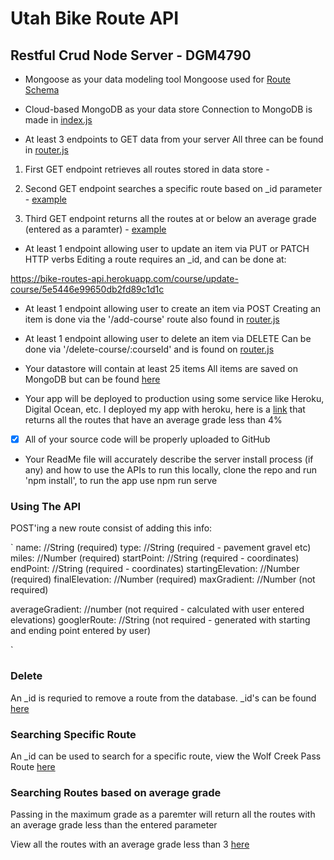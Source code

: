 # Utah Bike Route API

## Restful Crud Node Server - DGM4790

- Mongoose as your data modeling tool
Mongoose used for [Route Schema](https://github.com/lbuibel/DGM4790-RESTful-Node-Server/blob/master/server/models/course.js)

- Cloud-based MongoDB as your data store
Connection to MongoDB is made in [index.js](https://github.com/lbuibel/DGM4790-RESTful-Node-Server/blob/master/server/index.js)

- At least 3 endpoints to GET data from your server
All three can be found in [router.js](https://github.com/lbuibel/DGM4790-RESTful-Node-Server/blob/master/server/routes/course.router.js)

1. First GET endpoint retrieves all routes stored in data store - [](https://bike-routes-api.herokuapp.com/course/getAllCourses)
2. Second GET endpoint searches a specific route based on _id parameter - [example](https://bike-routes-api.herokuapp.com/course/get-course/5e546bfd9650db2fd89c1d22)

3. Third GET endpoint returns all the routes at or below an average grade (entered as a paramter) - [example](https://bike-routes-api.herokuapp.com/course/maxAverageGrade/3)

- At least 1 endpoint allowing user to update an item via PUT or PATCH HTTP verbs
Editing a route requires an _id, and can be done at:

https://bike-routes-api.herokuapp.com/course/update-course/5e5446e99650db2fd89c1d1c


- At least 1 endpoint allowing user to create an item via POST
Creating an item is done via the '/add-course' route also found in [router.js](https://github.com/lbuibel/DGM4790-RESTful-Node-Server/blob/master/server/routes/course.router.js)

- At least 1 endpoint allowing user to delete an item via DELETE
Can be done via '/delete-course/:courseId' and is found on [router.js](https://github.com/lbuibel/DGM4790-RESTful-Node-Server/blob/master/server/routes/course.router.js)

- Your datastore will contain at least 25 items
All items are saved on MongoDB but can be found [here](https://bike-routes-api.herokuapp.com/course/getAllCourses)

- Your app will be deployed to production using some service like Heroku, Digital Ocean, etc.
I deployed my app with heroku, here is a [link](https://bike-routes-api.herokuapp.com/course/maxAverageGrade/4) that returns all the routes that have an average grade less than 4%

- [x] All of your source code will be properly uploaded to GitHub

- Your ReadMe file will accurately describe the server install process (if any) and how to use the APIs
to run this locally, clone the repo and run 'npm install', to run the app use npm run serve

### Using The API

POST'ing a new route consist of adding this info:

`
name: //String (required)
type: //String (required - pavement gravel etc)
miles: //Number (required)
startPoint: //String (required - coordinates)
endPoint: //String (required - coordinates)
startingElevation: //Number (required)
finalElevation: //Number (required)
maxGradient: //Number (not required)

averageGradient: //number (not required - calculated with user entered elevations)
googlerRoute: //String (not required - generated with starting and ending point entered by user)

`

### Delete
An _id is requried to remove a route from the database. _id's can be found [here](https://bike-routes-api.herokuapp.com/course/getAllCourses)

### Searching Specific Route
An _id can be used to search for a specific route, view the Wolf Creek Pass Route [here](https://bike-routes-api.herokuapp.com/course/get-course/5e546bfd9650db2fd89c1d22)

### Searching Routes based on average grade
Passing in the maximum grade as a paremter will return all the routes with an average grade less than the entered parameter

View all the routes with an average grade less than 3 [here](https://bike-routes-api.herokuapp.com/course/maxAverageGrade/3)



